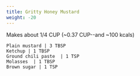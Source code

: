 ```yaml
---
title: Gritty Honey Mustard
weight: -20
---
```


Makes about 1/4 CUP (~0.37 CUP--and ~100 kcals)
```
Plain mustard | 3 TBSP
Ketchup | 1 TBSP
Ground chili paste  | 1 TSP
Molasses  | 1 TBSP
Brown sugar | 1 TSP
``` 
